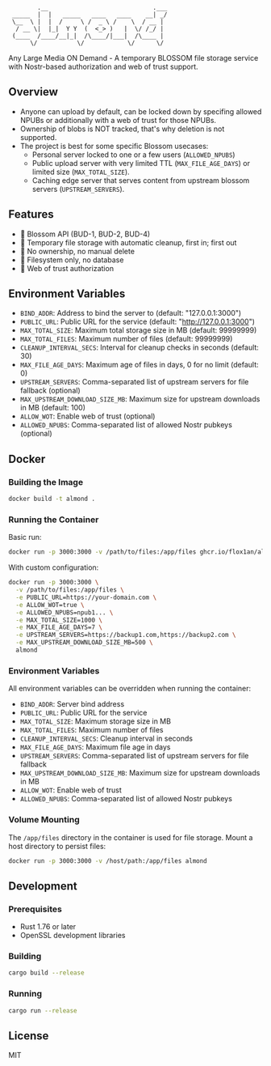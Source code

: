 ```
        .__                             .___
 _____  |  |   _____   ____   ____    __| _/
 \__  \ |  |  /     \ /  _ \ /    \  / __ | 
  / __ \|  |_|  Y Y  (  <_> )   |  \/ /_/ | 
 (____  /____/__|_|  /\____/|___|  /\____ | 
      \/           \/            \/      \/  
```

Any Large Media ON Demand - A temporary BLOSSOM file storage service with Nostr-based authorization and web of trust support.

## Overview
- Anyone can upload by default, can be locked down by specifing allowed NPUBs or additionally with a web of trust for those NPUBs.
- Ownership of blobs is NOT tracked, that's why deletion is not supported.
- The project is best for some specific Blossom usecases:
  - Personal server locked to one or a few users (`ALLOWED_NPUBS`)
  - Public upload server with very limited TTL (`MAX_FILE_AGE_DAYS`) or limited size (`MAX_TOTAL_SIZE`).
  - Caching edge server that serves content from upstream blossom servers (`UPSTREAM_SERVERS`).

## Features
 - 🌸 Blossom API (BUD-1, BUD-2, BUD-4)
 - 🌸 Temporary file storage with automatic cleanup, first in; first out
 - 🌸 No ownership, no manual delete
 - 🌸 Filesystem only, no database
 - 🌸 Web of trust authorization 

## Environment Variables

- `BIND_ADDR`: Address to bind the server to (default: "127.0.0.1:3000")
- `PUBLIC_URL`: Public URL for the service (default: "http://127.0.0.1:3000")
- `MAX_TOTAL_SIZE`: Maximum total storage size in MB (default: 99999999)
- `MAX_TOTAL_FILES`: Maximum number of files (default: 99999999)
- `CLEANUP_INTERVAL_SECS`: Interval for cleanup checks in seconds (default: 30)
- `MAX_FILE_AGE_DAYS`: Maximum age of files in days, 0 for no limit (default: 0)
- `UPSTREAM_SERVERS`: Comma-separated list of upstream servers for file fallback (optional)
- `MAX_UPSTREAM_DOWNLOAD_SIZE_MB`: Maximum size for upstream downloads in MB (default: 100)
- `ALLOW_WOT`: Enable web of trust (optional)
- `ALLOWED_NPUBS`: Comma-separated list of allowed Nostr pubkeys (optional)

## Docker

### Building the Image

```bash
docker build -t almond .
```

### Running the Container

Basic run:
```bash
docker run -p 3000:3000 -v /path/to/files:/app/files ghcr.io/flox1an/almond
```

With custom configuration:
```bash
docker run -p 3000:3000 \
  -v /path/to/files:/app/files \
  -e PUBLIC_URL=https://your-domain.com \
  -e ALLOW_WOT=true \
  -e ALLOWED_NPUBS=npub1... \
  -e MAX_TOTAL_SIZE=1000 \
  -e MAX_FILE_AGE_DAYS=7 \
  -e UPSTREAM_SERVERS=https://backup1.com,https://backup2.com \
  -e MAX_UPSTREAM_DOWNLOAD_SIZE_MB=500 \
  almond
```

### Environment Variables

All environment variables can be overridden when running the container:

- `BIND_ADDR`: Server bind address
- `PUBLIC_URL`: Public URL for the service
- `MAX_TOTAL_SIZE`: Maximum storage size in MB
- `MAX_TOTAL_FILES`: Maximum number of files
- `CLEANUP_INTERVAL_SECS`: Cleanup interval in seconds
- `MAX_FILE_AGE_DAYS`: Maximum file age in days
- `UPSTREAM_SERVERS`: Comma-separated list of upstream servers for file fallback
- `MAX_UPSTREAM_DOWNLOAD_SIZE_MB`: Maximum size for upstream downloads in MB
- `ALLOW_WOT`: Enable web of trust
- `ALLOWED_NPUBS`: Comma-separated list of allowed Nostr pubkeys

### Volume Mounting

The `/app/files` directory in the container is used for file storage. Mount a host directory to persist files:

```bash
docker run -p 3000:3000 -v /host/path:/app/files almond
```

## Development

### Prerequisites

- Rust 1.76 or later
- OpenSSL development libraries

### Building

```bash
cargo build --release
```

### Running

```bash
cargo run --release
```

## License

MIT 